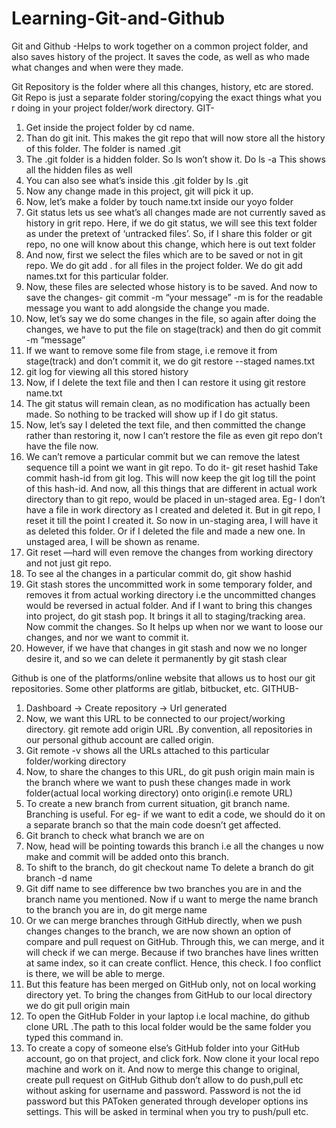 # Learning-Git-and-Github
Git and Github
-Helps to work together on a common project folder, and also saves history of the project. It saves the code, as well as who made what changes and when were they made.

Git Repository is the folder where all this changes, history, etc are stored. Git Repo is just a separate folder storing/copying the exact things what you r doing in your project folder/work directory. 
GIT-
1. Get inside the project folder by cd name.
2. Than do git init. This makes the git repo that will now store all the history of this folder. The folder is named .git
3. The .git folder is a hidden folder. So ls won’t show it. Do ls -a This shows all the hidden files as well
4. You can also see what’s inside this .git folder by ls .git
5. Now any change made in this project, git will pick it up.
6. Now, let’s make a folder by touch name.txt inside our yoyo folder
7. Git status lets us see what’s all changes made are not currently saved as history in grit repo. Here, if we do git status, we will see this text folder as under the pretext of ‘untracked files’. So, if I share this folder or git repo, no one will know about this change, which here is out text folder
8. And now, first we select the files which are to be saved or not in git repo. We do git add . for all files in the project folder. We do git add names.txt for this particular folder.
9. Now, these files are selected whose history is to be saved. And now to save the changes- git commit -m “your message” -m is for the readable message you want to add alongside the change you made.
10. Now, let’s say we do some changes in the file, so again after doing the changes, we have to put the file on stage(track) and then do git commit -m “message”
11. If we want to remove some file from stage, i.e  remove it from stage(track) and don’t commit it, we do git restore --staged names.txt
12. git log for viewing all this stored history
13. Now, if I delete the text file and then I can restore it using git restore name.txt 
14. The git status will remain clean, as no modification has actually been made. So nothing to be tracked will show up if I do git status.
15. Now, let’s say I deleted the text file, and then committed the change rather than restoring it, now I can’t restore the file as even git repo don’t have the file now.
16. We can’t remove a particular commit but we can remove the latest sequence till a point we want in git repo. To do it- git reset hashid Take commit hash-id from git log. This will now keep the git log till the point of this hash-id. And now, all this things that are different in actual work directory than to git repo, would be placed in un-staged area. Eg- I don’t have a file in work directory as I created and deleted it. But in git repo, I reset it till the point I created it. So now in un-staging area, I will have it as deleted this folder. Or if I deleted the file and made a new one. In unstaged area, I will be shown as rename.
17. Git reset —hard will even remove the changes from working directory and not just git repo.
18. To see al the changes in a particular commit do, git show hashid
19. Git stash  stores the uncommitted work in some temporary folder, and removes it from actual working directory i.e the uncommitted changes would be reversed in actual folder. And if I want to bring this changes into project, do git stash pop. It brings it all to staging/tracking area. Now commit the changes. So It helps up when nor we want to loose our changes, and nor we want to commit it. 
20. However, if we have that changes in git stash and now we no longer desire it, and so we can delete it permanently by git stash clear

Github is one of the platforms/online website that allows us to host our git repositories. Some other platforms are gitlab, bitbucket, etc.
GITHUB-
1. Dashboard -> Create repository -> Url generated
2. Now, we want this URL to be connected to our project/working directory. git remote add origin URL .By convention, all repositories in our personal github account are called origin. 
3. Git remote -v shows all the URLs attached to this particular folder/working directory
4. Now, to share the changes to this URL, do git push origin main  main is the branch where we want to push these changes made in work folder(actual local working directory) onto origin(i.e remote URL)
5. To create a new branch from current situation,  git branch name. Branching is useful. For eg- if we want to edit a code, we should do it on a separate branch so that the main code doesn’t get affected.
6. Git branch to check what branch we are on
7. Now, head will be pointing towards this branch i.e all the changes u now make and commit will be added onto this branch.
8. To shift to the branch, do git checkout name To delete a branch do git branch -d name
9. Git diff name to see difference bw two branches you are in and the branch name you mentioned. Now if u want to merge the name branch to the branch you are in, do git merge name
10. Or we can merge branches through GitHub directly, when we push changes changes to the branch, we are now shown an option of compare and pull request on GitHub. Through this, we can merge, and it will check if we can merge. Because if two branches have lines written at same index, so it can create conflict. Hence, this check. I foo conflict is there, we will be able to merge.
11. But this feature has been merged on GitHub only, not on local working directory yet. To bring the changes from GitHub to our local directory we do git pull origin main
12. To open the GitHub Folder in your laptop i.e local machine, do github clone URL .The path to this local folder would be the same folder you typed this command in.
13. To create a copy of someone else’s GitHub folder into your GitHub account, go on that project, and click fork. Now clone it your local repo machine and work on it. And now to merge this change to original, create pull request on GitHub
Github don’t allow to do push,pull etc without asking for username and password. Password is not the id password but this PAToken generated through developer options ins settings. This will be asked in terminal when you try to push/pull etc.
